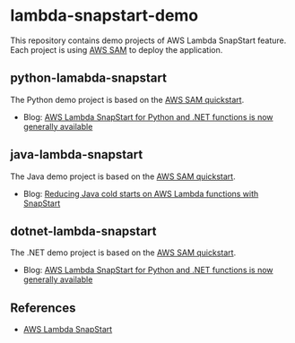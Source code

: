 # lambda-snapstart-demo

This repository contains demo projects of AWS Lambda SnapStart feature. Each project is using [AWS SAM](https://aws.amazon.com/serverless/sam/) to deploy the application.

## python-lamabda-snapstart

The Python demo project is based on the [AWS SAM quickstart](https://docs.aws.amazon.com/serverless-application-model/latest/developerguide/serverless-getting-started-hello-world.html).

- Blog: [AWS Lambda SnapStart for Python and .NET functions is now generally available](https://aws.amazon.com/blogs/aws/aws-lambda-snapstart-for-python-and-net-functions-is-now-generally-available/)

## java-lambda-snapstart

The Java demo project is based on the [AWS SAM quickstart](https://docs.aws.amazon.com/serverless-application-model/latest/developerguide/serverless-getting-started-hello-world.html).

- Blog: [Reducing Java cold starts on AWS Lambda functions with SnapStart](https://aws.amazon.com/blogs/compute/reducing-java-cold-starts-on-aws-lambda-functions-with-snapstart/)

## dotnet-lambda-snapstart

The .NET demo project is based on the [AWS SAM quickstart](https://docs.aws.amazon.com/serverless-application-model/latest/developerguide/serverless-getting-started-hello-world.html).

- Blog: [AWS Lambda SnapStart for Python and .NET functions is now generally available](https://aws.amazon.com/blogs/aws/aws-lambda-snapstart-for-python-and-net-functions-is-now-generally-available/)

## References

- [AWS Lambda SnapStart](https://docs.aws.amazon.com/lambda/latest/dg/snapstart.html)
